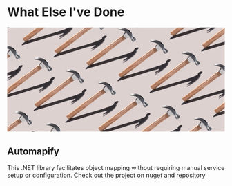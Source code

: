 # What Else I've Done

![5](images/5.jpg)

## Automapify
This .NET library facilitates object mapping without requiring manual service setup or configuration.
Check out the project on [nuget](https://www-1.nuget.org/packages/Automapify) and [repository](https://github.com/Adexandria/AutoMapify_Lib)

